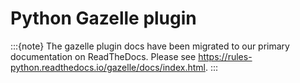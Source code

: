 # Python Gazelle plugin

:::{note}
The gazelle plugin docs have been migrated to our primary documentation on
ReadTheDocs. Please see https://rules-python.readthedocs.io/gazelle/docs/index.html.
:::
